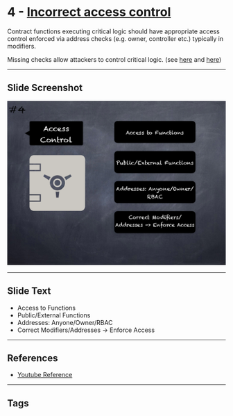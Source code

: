 # 4 - [Incorrect access control](Incorrect%20access%20control.md)
Contract functions executing critical logic should have appropriate access control enforced via address checks (e.g. owner, controller etc.) typically in modifiers. 

Missing checks allow attackers to control critical logic. (see [here](https://docs.openzeppelin.com/contracts/3.x/api/access) and [here](https://dasp.co/#item-2))

___
## Slide Screenshot
![04.png](../../images/4.%20Pitfalls%20and%20Best%20Practices%20101/004.png)
___
## Slide Text
- Access to Functions
- Public/External Functions
- Addresses: Anyone/Owner/RBAC
- Correct Modifiers/Addresses -> Enforce Access
___
## References
- [Youtube Reference](https://youtu.be/OOzyoaYIw2k?t=411)
___
## Tags